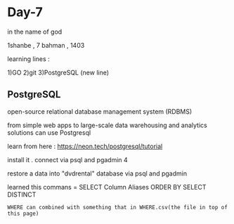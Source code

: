 # Day-7

in the name of god

1shanbe , 7 bahman , 1403

learning lines :

1)GO      2)git      3)PostgreSQL (new line)

PostgreSQL
-----------

open-source relational database management system (RDBMS)

 from simple web apps to large-scale data warehousing and analytics solutions can use Postgresql

 learn from here : https://neon.tech/postgresql/tutorial

install it . connect via psql and pgadmin 4

restore a data into "dvdrental" database via psql and pgadmin

learned this commans =     SELECT
    Column Aliases
    ORDER BY
    SELECT DISTINCT

    WHERE can combined with something that in WHERE.csv(the file in top of this page)
